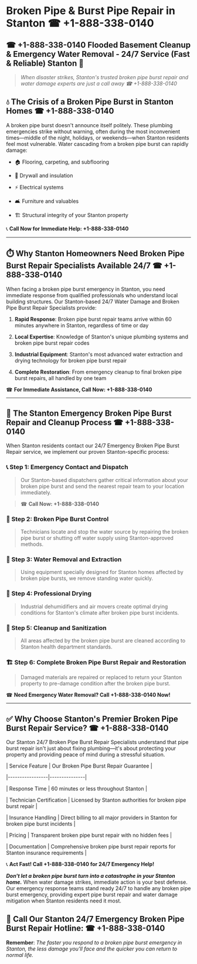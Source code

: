 # Broken Pipe & Burst Pipe Repair in Stanton ☎ +1-888-338-0140  
## ☎ +1-888-338-0140 Flooded Basement Cleanup & Emergency Water Removal - 24/7 Service (Fast & Reliable) Stanton 🚨  

> *When disaster strikes, Stanton's trusted broken pipe burst repair and water damage experts are just a call away ☎ +1-888-338-0140*  

## 💧 The Crisis of a Broken Pipe Burst in Stanton Homes ☎ +1-888-338-0140  

A broken pipe burst doesn't announce itself politely. These plumbing emergencies strike without warning, often during the most inconvenient times—middle of the night, holidays, or weekends—when Stanton residents feel most vulnerable. Water cascading from a broken pipe burst can rapidly damage:  

* 🏠 Flooring, carpeting, and subflooring  
* 🧱 Drywall and insulation  
* ⚡ Electrical systems  
* 🛋️ Furniture and valuables  
* 🏗️ Structural integrity of your Stanton property  

📞 **Call Now for Immediate Help: +1-888-338-0140**  

---  

## ⏱️ Why Stanton Homeowners Need Broken Pipe Burst Repair Specialists Available 24/7 ☎ +1-888-338-0140  

When facing a broken pipe burst emergency in Stanton, you need immediate response from qualified professionals who understand local building structures. Our Stanton-based 24/7 Water Damage and Broken Pipe Burst Repair Specialists provide:  

1. **Rapid Response**: Broken pipe burst repair teams arrive within 60 minutes anywhere in Stanton, regardless of time or day  
2. **Local Expertise**: Knowledge of Stanton's unique plumbing systems and broken pipe burst repair codes  
3. **Industrial Equipment**: Stanton's most advanced water extraction and drying technology for broken pipe burst repair  
4. **Complete Restoration**: From emergency cleanup to final broken pipe burst repairs, all handled by one team  

☎ **For Immediate Assistance, Call Now: +1-888-338-0140**  

---  

## 🔧 The Stanton Emergency Broken Pipe Burst Repair and Cleanup Process ☎ +1-888-338-0140  

When Stanton residents contact our 24/7 Emergency Broken Pipe Burst Repair service, we implement our proven Stanton-specific process:  

### 📞 Step 1: Emergency Contact and Dispatch  
> Our Stanton-based dispatchers gather critical information about your broken pipe burst and send the nearest repair team to your location immediately.  
> ☎ **Call Now: +1-888-338-0140**  

### 🚿 Step 2: Broken Pipe Burst Control  
> Technicians locate and stop the water source by repairing the broken pipe burst or shutting off water supply using Stanton-approved methods.  

### 🌊 Step 3: Water Removal and Extraction  
> Using equipment specially designed for Stanton homes affected by broken pipe bursts, we remove standing water quickly.  

### 💨 Step 4: Professional Drying  
> Industrial dehumidifiers and air movers create optimal drying conditions for Stanton's climate after broken pipe burst incidents.  

### 🧼 Step 5: Cleanup and Sanitization  
> All areas affected by the broken pipe burst are cleaned according to Stanton health department standards.  

### 🏗️ Step 6: Complete Broken Pipe Burst Repair and Restoration  
> Damaged materials are repaired or replaced to return your Stanton property to pre-damage condition after the broken pipe burst.  

☎ **Need Emergency Water Removal? Call +1-888-338-0140 Now!**  

---  

## ✅ Why Choose Stanton's Premier Broken Pipe Burst Repair Service? ☎ +1-888-338-0140  

Our Stanton 24/7 Broken Pipe Burst Repair Specialists understand that pipe burst repair isn't just about fixing plumbing—it's about protecting your property and providing peace of mind during a stressful situation.  

| Service Feature | Our Broken Pipe Burst Repair Guarantee |  
|-----------------|---------------|  
| Response Time | 60 minutes or less throughout Stanton |  
| Technician Certification | Licensed by Stanton authorities for broken pipe burst repair |  
| Insurance Handling | Direct billing to all major providers in Stanton for broken pipe burst incidents |  
| Pricing | Transparent broken pipe burst repair with no hidden fees |  
| Documentation | Comprehensive broken pipe burst repair reports for Stanton insurance requirements |  

📞 **Act Fast! Call +1-888-338-0140 for 24/7 Emergency Help!**  

***Don't let a broken pipe burst turn into a catastrophe in your Stanton home.*** When water damage strikes, immediate action is your best defense. Our emergency response teams stand ready 24/7 to handle any broken pipe burst emergency, providing expert pipe burst repair and water damage mitigation when Stanton residents need it most.  

## 📱 Call Our Stanton 24/7 Emergency Broken Pipe Burst Repair Hotline: ☎ +1-888-338-0140  

**Remember**: *The faster you respond to a broken pipe burst emergency in Stanton, the less damage you'll face and the quicker you can return to normal life.*